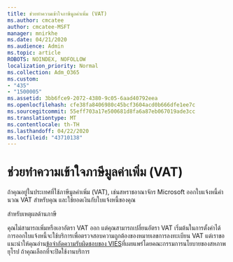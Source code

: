 ```yaml
---
title: ช่วยทําความเข้าใจภาษีมูลค่าเพิ่ม (VAT)
ms.author: cmcatee
author: cmcatee-MSFT
manager: mnirkhe
ms.date: 04/21/2020
ms.audience: Admin
ms.topic: article
ROBOTS: NOINDEX, NOFOLLOW
localization_priority: Normal
ms.collection: Adm_O365
ms.custom:
- "435"
- "1500005"
ms.assetid: 3bb6fce9-2072-4380-9c05-6aad40792eea
ms.openlocfilehash: cfe38fa8406980c45bcf3604acd0b666dfe1ee7c
ms.sourcegitcommit: 55eff703a17e500681d8fa6a87eb067019ade3cc
ms.translationtype: MT
ms.contentlocale: th-TH
ms.lasthandoff: 04/22/2020
ms.locfileid: "43710138"
---
```

# <a name="help-understanding-value-added-tax-vat"></a>ช่วยทําความเข้าใจภาษีมูลค่าเพิ่ม (VAT)

ถ้าคุณอยู่ในประเทศที่ใช้ภาษีมูลค่าเพิ่ม (VAT), เช่นสหราชอาณาจักร Microsoft ออกใบแจ้งหนี้คํานวณ VAT สําหรับคุณ และใช้ยอดเงินกับใบแจ้งหนี้ของคุณ
  
สําหรับเหตุผลด้านภาษี
  
คุณไม่สามารถเพิ่มหรือเอาอัตรา VAT ออก แต่คุณสามารถเปลี่ยนอัตรา VAT เริ่มต้นในการตั้งค่าได้ การออกใบแจ้งหนี้จะใช้บริการเพื่อตรวจสอบความถูกต้องของหมายเลขการลงทะเบียน VAT แต่เราขอแนะนําให้คุณอ่าน[ข้อจํากัดความรับผิดชอบของ VIES](https://go.microsoft.com/fwlink/?LinkID=841741)ที่เผยแพร่โดยคณะกรรมการนโยบายของสหภาพยุโรป ถ้าคุณเลือกที่จะปิดใช้งานบริการ